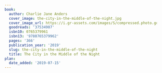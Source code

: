 ```yaml
---
book:
  author: Charlie Jane Anders
  cover_image: the-city-in-the-middle-of-the-night.jpg
  cover_image_url: https://i.gr-assets.com/images/S/compressed.photo.goodreads.com/books/1532447389l/37534907._SX98_.jpg
  goodreads: '37534907'
  isbn10: 0765379961
  isbn13: '9780765379962'
  pages: '366'
  publication_year: '2019'
  slug: the-city-in-the-middle-of-the-night
  title: The City in the Middle of the Night
plan:
  date_added: '2019-07-15'
---
```

